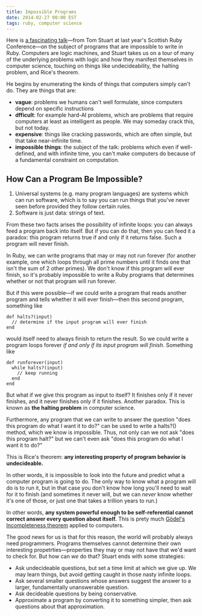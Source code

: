 ```yaml
---
title: Impossible Programs
date: 2014-02-27 00:00 EST
tags: ruby, computer science
---
```


Here is [a fascinating talk](http://vimeo.com/66849976)—from Tom Stuart at last year's Scottish Ruby Conference—on the subject of programs that are impossible to write in Ruby. Computers are logic machines, and Stuart takes us on a tour of many of the underlying problems with logic and how they manifest themselves in computer science, touching on things like undecideability, the halting problem, and Rice's theorem.

<!--more-->

He begins by enumerating the kinds of things that computers simply can't do. They are things that are:

* **vague**: problems we humans can't well formulate, since computers depend on specific instructions
* **dfficult**: for example hard-AI problems, which are problems that require computers at least as intelligent as people. We may someday crack this, but not today.
* **expensive**: things like cracking passwords, which are often simple, but that take near-infinite time.
* **impossible things**: the subject of the talk: problems which even if well-defined, and with infinite time, you can't make computers do because of a fundamental constraint on computation.

## How Can a Program Be Impossible?

1.  Universal systems (e.g. many program languages) are systems which can run software, which is to say you can run things that you've never seen before provided they follow certain rules.
2.  Software is just data: strings of text.

From these two facts arises the possibility of infinite loops: you can always feed a program back into itself. But if you can do that, then you can feed it a paradox: this program returns true if and only if it returns false. Such a program will never finish.

In Ruby, we can write programs that may or may not run forever (for another example, one which loops through all prime numbers until it finds one that isn't the sum of 2 other primes). We don't know if this program will ever finish, so it's probably impossible to write a Ruby programs that determines whether or not that program will run forever.

But if this were possible—if we could write a program that reads another program and tells whether it will ever finish—then this second program, something like

    def halts?(input)
      // determine if the input program will ever finish
    end

would itself need to always finish to return the result. So we could write a program loops forever *if and only if its input program will finish*. Something like

    def runforever(input)
      while halts?(input)
        // keep running
      end
    end

But what if we give this program as input to itself? It finishes only if it never finishes, and it never finishes only if it finishes. Another paradox. This is known as **the halting problem** in computer science.

Furthermore, any program that we can write to answer the question "does this program do what I want it to do?" can be used to write a halts?() method, which we know is impossible. Thus, not only can we not ask "does this program halt?" but we can't even ask "does this program do what I want it to do?"

This is Rice's theorem: **any interesting property of program behavior is undecideable.**

In other words, it is impossible to look into the future and predict what a computer program is going to do. The only way to know what a program will do is to run it, but in that case you don't know how long you'll need to wait for it to finish (and sometimes it never will, but we can *never* know whether it's one of those, or just one that takes a trillion years to run.)

In other words, **any system powerful enough to be self-referential cannot correct answer every question about itself.** This is prety much [Gödel's Incompleteness theorem][1] applied to computers.

The good news for us is that for this reason, the world will probably always need programmers. Programs themselves cannot determine their own interesting propetrties—properties they may or may not have that we'd want to check for. But how can *we* do that? Stuart ends with some strategies:

* Ask undecideable questions, but set a time limit at which we give up. We may learn things, but avoid getting caught in those nasty infinite loops.
* Ask several smaller questions whose answers suggest the answer to a larger, fundamentally unanswerable question.
* Ask decideable questions by being conservative.
* Approximate a program by converting it to something simpler, then ask questions about that approximation.

 [1]: http://en.wikipedia.org/wiki/G%C3%B6del%27s_incompleteness_theorems
